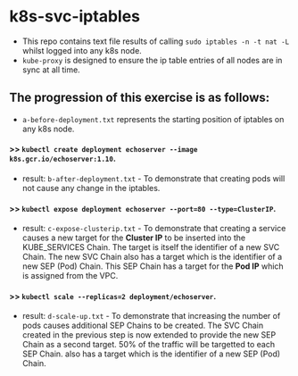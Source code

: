 # k8s-svc-iptables

- This repo contains text file results of calling `sudo iptables -n -t nat -L` whilst logged into any k8s node.
- `kube-proxy` is designed to ensure the ip table entries of all nodes are in sync at all time.

## The progression of this exercise is as follows:
- `a-before-deployment.txt` represents the starting position of iptables on any k8s node.
#### >> `kubectl create deployment echoserver --image k8s.gcr.io/echoserver:1.10`.
- result: `b-after-deployment.txt` - To demonstrate that creating pods will not cause any change in the iptables.
#### >> `kubectl expose deployment echoserver --port=80 --type=ClusterIP`.
- result: `c-expose-clusterip.txt` - To demonstrate that creating a service causes a new target for the **Cluster IP** to be inserted into the KUBE_SERVICES Chain. The target is itself the identifier of a new SVC Chain. The new SVC Chain also has a target which is the identifier of a new SEP (Pod) Chain. This SEP Chain has a target for the **Pod IP** which is assigned from the VPC.
#### >> `kubectl scale --replicas=2 deployment/echoserver`.
- result: `d-scale-up.txt` - To demonstrate that increasing the number of pods causes additional SEP Chains to be created. The SVC Chain created in the previous step is now extended to provide the new SEP Chain as a second target. 50% of the traffic will be targetted to each SEP Chain.
also has a target which is the identifier of a new SEP (Pod) Chain. 
